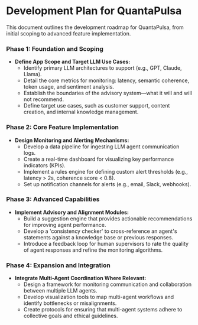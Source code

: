 # Development Plan for QuantaPulsa

This document outlines the development roadmap for QuantaPulsa, from initial scoping to advanced feature implementation.

### Phase 1: Foundation and Scoping

*   **Define App Scope and Target LLM Use Cases:**
    *   Identify primary LLM architectures to support (e.g., GPT, Claude, Llama).
    *   Detail the core metrics for monitoring: latency, semantic coherence, token usage, and sentiment analysis.
    *   Establish the boundaries of the advisory system—what it will and will not recommend.
    *   Define target use cases, such as customer support, content creation, and internal knowledge management.

### Phase 2: Core Feature Implementation

*   **Design Monitoring and Alerting Mechanisms:**
    *   Develop a data pipeline for ingesting LLM agent communication logs.
    *   Create a real-time dashboard for visualizing key performance indicators (KPIs).
    *   Implement a rules engine for defining custom alert thresholds (e.g., latency > 2s, coherence score < 0.8).
    *   Set up notification channels for alerts (e.g., email, Slack, webhooks).

### Phase 3: Advanced Capabilities

*   **Implement Advisory and Alignment Modules:**
    *   Build a suggestion engine that provides actionable recommendations for improving agent performance.
    *   Develop a 'consistency checker' to cross-reference an agent's statements against a knowledge base or previous responses.
    *   Introduce a feedback loop for human supervisors to rate the quality of agent responses and refine the monitoring algorithms.

### Phase 4: Expansion and Integration

*   **Integrate Multi-Agent Coordination Where Relevant:**
    *   Design a framework for monitoring communication and collaboration between multiple LLM agents.
    *   Develop visualization tools to map multi-agent workflows and identify bottlenecks or misalignments.
    *   Create protocols for ensuring that multi-agent systems adhere to collective goals and ethical guidelines.
